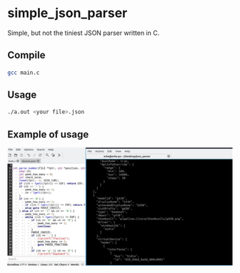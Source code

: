 # simple_json_parser

Simple, but not the tiniest JSON parser written in C.

## Compile  
```bash
gcc main.c
```

## Usage  
```bash
./a.out <your file>.json
```

## Example of usage
![Example](example.jpg)
